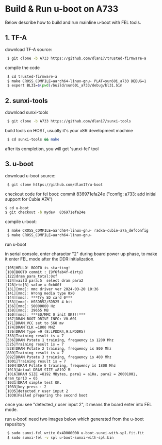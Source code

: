 # Build & Run u-boot on A733

Below describe how to build and run mainline u-boot with FEL tools.

## 1. TF-A

download TF-A source:
```sh
 $ git clone -b A733 https://github.com/dlan17/trusted-firmware-a

```

compile the code
```sh
 $ cd trusted-firmware-a
 $ make CROSS_COMPILE=aarch64-linux-gnu- PLAT=sun60i_a733 DEBUG=1
 $ export BL31=$(pwd)/build/sun60i_a733/debug/bl31.bin

```

## 2. sunxi-tools

download sunxi-tools
```sh
 $ git clone -b A733 https://github.com/dlan17/sunxi-tools
```

build tools on HOST, usually it's your x86 development machine
```sh
 $ cd sunxi-tools && make
```

after its completion, you will get 'sunxi-fel' tool

## 3. u-boot

download u-boot source:
```sh
 $ git clone https://github.com/dlan17/u-boot

```

checkout code for fel boot: commit 836971efa24e ("config: a733: add initial support for Cubie A7A")

 ```sh
 $ cd u-boot
 $ git checkout -b mydev  836971efa24e

```

compile u-boot:
```sh
 $ make CROSS_COMPILE=aarch64-linux-gnu- radxa-cubie-a7a_defconfig
 $ make CROSS_COMPILE=aarch64-linux-gnu-
```

run u-boot

in serial console, enter charactor "2" during board power up phase,
to make it enter FEL mode after the DDR initialization.
```log
[105]HELLO! BOOT0 is starting!
[108]BOOT0 commit : {9f6fab4f-dirty}
[122]dram_para_total:0xf
[124]vaild para:5  select dram para2
[128]rtc[3] value = 0xb00f
[131][mmc]: mmc driver ver 2024-03-20 10:36
[141][mmc]: Wrong media type 0x0
[144][mmc]: ***Try SD card 0***
[153][mmc]: HSSDR52/SDR25 4 bit
[156][mmc]: 50000000 Hz
[158][mmc]: 29655 MB
[160][mmc]: ***SD/MMC 0 init OK!!!***
[167]DRAM BOOT DRIVE INFO: V0.601
[171]DRAM_VCC set to 560 mv
[174]DRAM CLK =1800 MHZ
[176]DRAM Type =9 (8:LPDDR4,9:LPDDR5)
[333]Training result is = 7
[336]DRAM Pstate 1 training, frequency is 1200 Mhz
[525]Training result is = 7
[528]DRAM Pstate 2 training, frequency is 800 Mhz
[889]Training result is = 7
[892]DRAM Pstate 3 training, frequency is 400 Mhz
[1001]Training result is = 7
[1004]DRAM Pstate 0 training, frequency is 1800 Mhz
[1013]Actual DRAM SIZE =8192 M
[1016]DRAM SIZE =8192 MBytes, para1 = a10a, para2 = 20001001, dram_tpr13 = 65
[1031]DRAM simple test OK.
[1033]key press : 2
[1035]detected_r user input 2
[1038]Failed preparing the second boot
```
once you see "detected_r user input 2", it means the board enter into FEL mode.


run u-boot! need two images below which generated from the u-boot repository

```sh
 $ sudo sunxi-fel write 0x4D000000 u-boot-sunxi-with-spl.fit.fit
 $ sudo sunxi-fel -v spl u-boot-sunxi-with-spl.bin
```

